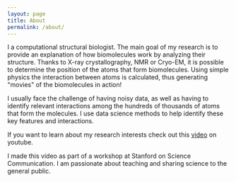 ```yaml
---
layout: page
title: About
permalink: /about/
---
```



I a computational structural biologist. The main goal of my research is to provide an explanation of how biomolecules work by analyzing their structure. Thanks to X-ray crystallography, NMR or Cryo-EM, it is possible to determine the position of the atoms that form biomolecules. Using simple physics the interaction between atoms is calculated, thus generating "movies" of the biomolecules in action!

I usually face the challenge of having noisy data, as well as having to identify relevant interactions among the hundreds of thousands of atoms that form the molecules. I use data science methods to help identify these key features and interactions.

If you want to learn about my research interests check out this <a href="https://youtu.be/1ADQfMj-MEk">video</a> on youtube. 

I made this video as part of a workshop at Stanford on Science Communication. I am passionate about teaching and sharing science to the general public.







